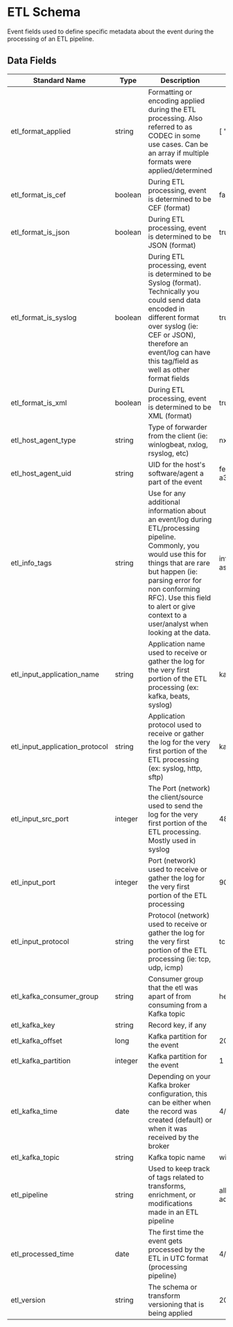 # ETL Schema
Event fields used to define specific metadata about the event during the processing of an ETL pipeline.

## Data Fields
|Standard Name|Type|Description|Sample Value|
|---|---|---|---|
|etl_format_applied|string|Formatting or encoding applied during the ETL processing. Also referred to as CODEC in some use cases. Can be an array if multiple formats were applied/determined|[ "sylog", "json" ]|
|etl_format_is_cef|boolean|During ETL processing, event is determined to be CEF (format)|false|
|etl_format_is_json|boolean|During ETL processing, event is determined to be JSON (format)|true|
|etl_format_is_syslog|boolean|During ETL processing, event is determined to be Syslog (format). Technically you could send data encoded in different format over syslog (ie: CEF or JSON), therefore an event/log can have this tag/field as well as other format fields|true|
|etl_format_is_xml|boolean|During ETL processing, event is determined to be XML (format)|true|
| etl_host_agent_type|string|Type of forwarder from the client (ie: winlogbeat, nxlog, rsyslog, etc)|nxlog|
| etl_host_agent_uid|string|UID for the host's software/agent a part of the event|fe4fb818-088f-4529-a343-b94baf057a53|
| etl_info_tags|string|Use for any additional information about an event/log during ETL/processing pipeline. Commonly, you would use this for things that are rare but happen (ie: parsing error for non conforming RFC). Use this field to alert or give context to a user/analyst when looking at the data.|inferred network_protocol as udp|
|etl_input_application_name|string|Application name used to receive or gather the log for the very first portion of the ETL processing (ex: kafka, beats, syslog)|kafka|
|etl_input_application_protocol|string|Application protocol used to receive or gather the log for the very first portion of the ETL processing (ex: syslog, http, sftp)|kafka|
| etl_input_src_port|integer|The Port (network) the client/source used to send the log for the very first portion of the ETL processing. Mostly used in syslog|48231|
|etl_input_port|integer|Port (network) used to receive or gather the log for the very first portion of the ETL processing|9092|
|etl_input_protocol|string|Protocol (network) used to receive or gather the log for the very first portion of the ETL processing (ie: tcp, udp, icmp)|tcp|
| etl_kafka_consumer_group|string|Consumer group that the etl was apart of from consuming from a Kafka topic|helk_logstash|
| etl_kafka_key|string|Record key, if any||
| etl_kafka_offset|long|Kafka partition for the event|204802842|
| etl_kafka_partition|integer|Kafka partition for the event|1|
| etl_kafka_time|date|Depending on your Kafka broker configuration, this can be either when the record was created (default) or when it was received by the broker|4/11/2018 5:49:25|
| etl_kafka_topic|string|Kafka topic name|winevent|
|etl_pipeline|string|Used to keep track of tags related to transforms, enrichment, or modifications made in an ETL pipeline|all-add_processed_timestamp|
| etl_processed_time|date|The first time the event gets processed by the ETL in UTC format (processing pipeline)|4/11/2018 5:49:25|
| etl_version|string|The schema or transform versioning that is being applied|2020.04.19.01|
